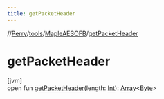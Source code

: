 ```yaml
---
title: getPacketHeader
---
```

//[Perry](../../../index.html)/[tools](../index.html)/[MapleAESOFB](index.html)/[getPacketHeader](get-packet-header.html)



# getPacketHeader



[jvm]\
open fun [getPacketHeader](get-packet-header.html)(length: [Int](https://kotlinlang.org/api/latest/jvm/stdlib/kotlin/-int/index.html)): [Array](https://kotlinlang.org/api/latest/jvm/stdlib/kotlin/-array/index.html)&lt;[Byte](https://kotlinlang.org/api/latest/jvm/stdlib/kotlin/-byte/index.html)&gt;




